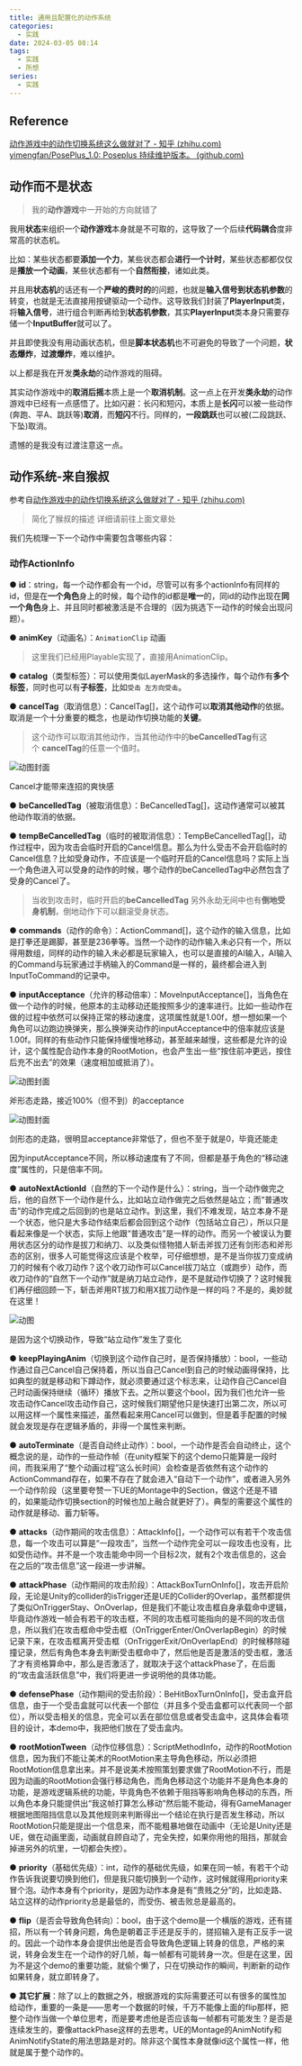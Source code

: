 ```yaml
---
title: 通用且配置化的动作系统
categories:
  - 实践
date: 2024-03-05 08:14
tags:
  - 实践
  - 所想
series:
  - 实践
---
```


## Reference

[动作游戏中的动作切换系统这么做就对了 - 知乎 (zhihu.com)](https://zhuanlan.zhihu.com/p/663335854?utm_id=0)
[yimengfan/PosePlus_1.0: Poseplus 持续维护版本。 (github.com)](https://github.com/yimengfan/PosePlus_1.0)

## 动作而不是状态

>我的**动作游戏**中一开始的方向就错了

我用**状态**来组织一个**动作游戏**本身就是不可取的，这导致了一个后续**代码耦合**度非常高的状态机。

比如：某些状态都要**添加一个力**，某些状态都会**进行一个计时**，某些状态都都仅仅是**播放一个动画**，某些状态都有一个**自然衔接**，诸如此类。

并且用**状态机**的话还有一个**严峻的费时的**的问题，也就是**输入信号到状态机参数**的转变，也就是无法直接用按键驱动一个动作。这导致我们封装了**PlayerInput**类，将**输入信号**，进行组合判断再给到**状态机参数**，其实**PlayerInput**类本身只需要存储一个**InputBuffer**就可以了。

并且即使我没有用动画状态机，但是**脚本状态机**也不可避免的导致了一个问题，**状态爆炸**，**过渡爆炸**，难以维护。

以上都是我在开发**类永劫**的动作游戏的阻碍。

其实动作游戏中的**取消后摇**本质上是一个**取消机制**。这一点上在开发**类永劫**的动作游戏中已经有一点感悟了。比如闪避：长闪和短闪，本质上是**长闪**可以被一些动作(奔跑、平A、跳跃等)**取消**，而**短闪**不行。同样的，**一段跳跃**也可以被(二段跳跃、下坠)取消。

遗憾的是我没有过渡注意这一点。

## 动作系统-来自猴叔

参考自[动作游戏中的动作切换系统这么做就对了 - 知乎 (zhihu.com)](https://zhuanlan.zhihu.com/p/663335854?utm_id=0)

>简化了猴叔的描述 详细请前往上面文章处

我们先梳理一下一个动作中需要包含哪些内容：

### 动作ActionInfo

● **id**：string，每一个动作都会有一个id，尽管可以有多个actionInfo有同样的id，但是在**一个角色**身上的时候，每个动作的id都是**唯一**的，同id的动作出现在**同一个角色**身上、并且同时都被激活是不合理的（因为挑选下一动作的时候会出现问题）。

● **animKey**（动画名）：`AnimationClip` 动画

>这里我们已经用Playable实现了，直接用AnimationClip。

● **catalog**（类型标签）：可以使用类似LayerMask的多选操作，每个动作有**多个标签**，同时也可以有**子标签**，比如`受击 左方向受击`。

● **cancelTag**（取消信息）：CancelTag[]，这个动作可以**取消其他动作**的依据。取消是一个十分重要的概念，也是动作切换功能的**关键**。

>这个动作可以取消其他动作，当其他动作中的**beCancelledTag**有这个 **cancelTag**的任意一个值时。
  

![动图封面](media/动图封面-1.jpg)

Cancel才能带来连招的爽快感

● **beCancelledTag**（被取消信息）：BeCancelledTag[]，这动作通常可以被其他动作取消的依据。

● **tempBeCancelledTag**（临时的被取消信息）：TempBeCancelledTag[]，动作过程中，因为攻击会临时开启的Cancel信息。那么为什么受击不会开启临时的Cancel信息？比如受身动作，不应该是一个临时开启的Cancel信息吗？实际上当一个角色进入可以受身的动作的时候，哪个动作的beCancelledTag中必然包含了受身的Cancel了。

>当收到攻击时，临时开启的**beCancelledTag**
>另外永劫无间中也有**倒地受身机制**，倒地动作下可以翻滚受身状态。

● **commands**（动作的命令）：ActionCommand[]，这个动作的输入信息，比如是打拳还是踢脚，甚至是236拳等。当然一个动作的动作输入未必只有一个，所以得用数组，同样的动作的输入未必都是玩家输入，也可以是直接的AI输入，AI输入的Command与玩家通过手柄输入的Command是一样的，最终都会进入到InputToCommand的记录中。

● **inputAcceptance**（允许的移动倍率）：MoveInputAcceptance[]，当角色在做一个动作的时候，他原本的主动移动还能按照多少的速率进行。比如一些动作在做的过程中依然可以保持正常的移动速度，这项属性就是1.00f，想一想如果一个角色可以边跑边换弹夹，那么换弹夹动作的inputAcceptance中的倍率就应该是1.00f。同样的有些动作只能保持缓慢地移动，甚至越来越慢，这些都是允许的设计，这个属性配合动作本身的RootMotion，也会产生出一些“按住前冲更远，按住后充不出去”的效果（速度相加或抵消了）。

![动图封面](media/动图封面-2.jpg)

斧形态走路，接近100%（但不到）的acceptance

![动图封面](media/动图封面.jpg)

剑形态的走路，很明显acceptance非常低了，但也不至于就是0，毕竟还能走

因为inputAcceptance不同，所以移动速度有了不同，但都是基于角色的“移动速度”属性的，只是倍率不同。

● **autoNextActionId**（自然的下一个动作是什么）：string，当一个动作做完之后，他的自然下一个动作是什么，比如站立动作做完之后依然是站立；而“普通攻击”的动作完成之后回到的也是站立动作。到这里，我们不难发现，站立本身不是一个状态，他只是大多动作结束后都会回到这个动作（包括站立自己），所以只是看起来像是一个状态，实际上他跟“普通攻击”是一样的动作。而另一个被误认为要用状态区分的动作是拔刀和纳刀、以及类似怪物猎人斩击斧拔刀还有剑形态和斧形态的区别，很多人可能觉得这应该是个枚举，可仔细想想，是不是当你拔刀变成纳刀的时候有个收刀动作？这个收刀动作可以Cancel拔刀站立（或跑步）动作，而收刀动作的“自然下一个动作”就是纳刀站立动作，是不是就动作切换了？这时候我们再仔细回顾一下，斩击斧用RT拔刀和用X拔刀动作是一样的吗？不是的，奥妙就在这里！

![动图](media/动图.webp)

是因为这个切换动作，导致“站立动作”发生了变化

● **keepPlayingAnim**（切换到这个动作自己时，是否保持播放）：bool，一些动作通过自己Cancel自己保持着，所以当自己Cancel到自己的时候动画得保持，比如典型的就是移动和下蹲动作，就必须要通过这个标志来，让动作自己Cancel自己时动画保持继续（循环）播放下去。之所以要这个bool，因为我们也允许一些攻击动作Cancel攻击动作自己，这时候我们期望他只是快速打出第二次，所以可以用这样一个属性来描述，虽然看起来用Cancel可以做到，但是着手配置的时候就会发现是存在逻辑矛盾的，非得一个属性来判断。

● **autoTerminate**（是否自动终止动作）：bool，一个动作是否会自动终止，这个概念说的是，动作的一些动作帧（在unity框架下的这个demo只能算是一段时间，而我采用了“整个动画过程”这么长时间）会检查是否依然有这个动作的ActionCommand存在，如果不存在了就会进入“自动下一个动作”，或者进入另外一个动作阶段（这里要夸赞一下UE的Montage中的Section，做这个还是不错的，如果能动作切换section的时候也加上融合就更好了）。典型的需要这个属性的动作就是移动、蓄力斩等。

● **attacks**（动作期间的攻击信息）：AttackInfo[]，一个动作可以有若干个攻击信息，每一个攻击可以算是“一段攻击”，当然一个动作完全可以一段攻击也没有，比如受伤动作。并不是一个攻击能命中同一个目标2次，就有2个攻击信息的，这会在之后的“攻击信息”这一段进一步讲解。

● **attackPhase**（动作期间的攻击阶段）：AttackBoxTurnOnInfo[]，攻击开启阶段，无论是Unity的collider的isTrigger还是UE的Collider的Overlap，虽然都提供了类似OnTriggerStay、OnOverlap，但是我们不能让攻击框自身承载命中逻辑，毕竟动作游戏一帧会有若干的攻击框，不同的攻击框可能指向的是不同的攻击信息，所以我们在攻击框命中受击框（OnTriggerEnter/OnOverlapBegin）的时候记录下来，在攻击框离开受击框（OnTriggerExit/OnOverlapEnd）的时候移除碰撞记录，然后有角色本身去判断受击框命中了，然后他是否是激活的受击框，激活了才有资格算命中，那么是否激活了，就取决于这个attackPhase了，在后面的“攻击盒活跃信息”中，我们将更进一步说明他的具体功能。

● **defensePhase**（动作期间的受击阶段）：BeHitBoxTurnOnInfo[]，受击盒开启信息，由于一个受击盒就可以代表一个部位（并且多个受击盒都可以代表同一个部位），所以受击相关的信息，完全可以丢在部位信息或者受击盒中，这具体会看项目的设计，本demo中，我把他们放在了受击盒内。

● **rootMotionTween**（动作位移信息）：ScriptMethodInfo，动作的RootMotion信息，因为我们不能让美术的RootMotion来主导角色移动，所以必须把RootMotion信息拿出来。并不是说美术按照策划要求做了RootMotion不行，而是因为动画的RootMotion会强行移动角色，而角色移动这个功能并不是角色本身的功能，是游戏逻辑系统的功能，毕竟角色不依赖于阻挡等影响角色移动的东西，所以角色本身只能提供出“我这帧打算怎么移动”然后能不能动，得有GameManager根据地图阻挡信息以及其他规则来判断得出一个结论在执行是否发生移动，所以RootMotion只能是提出一个信息来，而不能粗暴地做在动画中（无论是Unity还是UE，做在动画里面，动画就自顾自动了，完全失控，如果你用他的阻挡，那就会掉进另外的坑里，一切都会失控）。

● **priority**（基础优先级）：int，动作的基础优先级，如果在同一帧，有若干个动作告诉我说要切换到他们，但是我只能切换到一个动作，这时候就得用priority来冒个泡。动作本身有个priority，是因为动作本身是有“贵贱之分”的，比如走路、站立这样的动作priority总是最低的，而受伤、被击败总是最高的。

● **flip**（是否会导致角色转向）：bool，由于这个demo是一个横版的游戏，还有搓招，所以有一个转身问题，角色是朝着正手还是反手的，搓招输入是有正反手一说的。因此一个动作本身会提供出他是否会导致角色逻辑上转身的信息，严格的来说，转身会发生在一个动作的好几帧，每一帧都有可能转身一次。但是在这里，因为不是这个demo的重要功能，就偷个懒了，只在切换动作的瞬间，判断新的动作如果转身，就立即转身了。

● **其它扩展**：除了以上的数据之外，根据游戏的实际需要还可以有很多的属性加给动作，重要的一条是——思考一个数据的时候，千万不能像上面的flip那样，把整个动作当做一个单位思考，而是要考虑他是否应该每一帧都有可能发生？是否是连续发生的，要像attackPhase这样的去思考。UE的Montage的AnimNotify和AnimNotifyState的用法思路是对的。除非这个属性本身就像id这个属性一样，他就是属于整个动作的。




